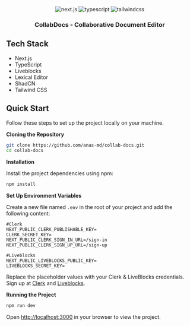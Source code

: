 <div align="center">
  <div>
    <img src="https://img.shields.io/badge/-Next_JS-black?style=for-the-badge&logoColor=white&logo=nextdotjs&color=61DAFB" alt="next.js" />
    <img src="https://img.shields.io/badge/-TypeScript-black?style=for-the-badge&logoColor=white&logo=typescript&color=3178C6" alt="typescript" />
    <img src="https://img.shields.io/badge/-Tailwind_CSS-black?style=for-the-badge&logoColor=white&logo=tailwindcss&color=06B6D4" alt="tailwindcss" />
  </div>

  <h3 align="center">CollabDocs - Collaborative Document Editor</h3>
</div>

## <a name="tech-stack">Tech Stack</a>

- Next.js
- TypeScript
- Liveblocks
- Lexical Editor
- ShadCN
- Tailwind CSS

## <a name="quick-start"> Quick Start</a>

Follow these steps to set up the project locally on your machine.

**Cloning the Repository**

```bash
git clone https://github.com/anas-md/collab-docs.git
cd collab-docs
```

**Installation**

Install the project dependencies using npm:

```bash
npm install
```

**Set Up Environment Variables**

Create a new file named `.env` in the root of your project and add the following content:

```env
#Clerk
NEXT_PUBLIC_CLERK_PUBLISHABLE_KEY=
CLERK_SECRET_KEY=
NEXT_PUBLIC_CLERK_SIGN_IN_URL=/sign-in
NEXT_PUBLIC_CLERK_SIGN_UP_URL=/sign-up

#Liveblocks
NEXT_PUBLIC_LIVEBLOCKS_PUBLIC_KEY=
LIVEBLOCKS_SECRET_KEY=
```

Replace the placeholder values with your Clerk & LiveBlocks credentials. Sign up at [Clerk](https://clerk.com/) and [Liveblocks](liveblocks.io/).

**Running the Project**

```bash
npm run dev
```

Open [http://localhost:3000](http://localhost:3000) in your browser to view the project.
